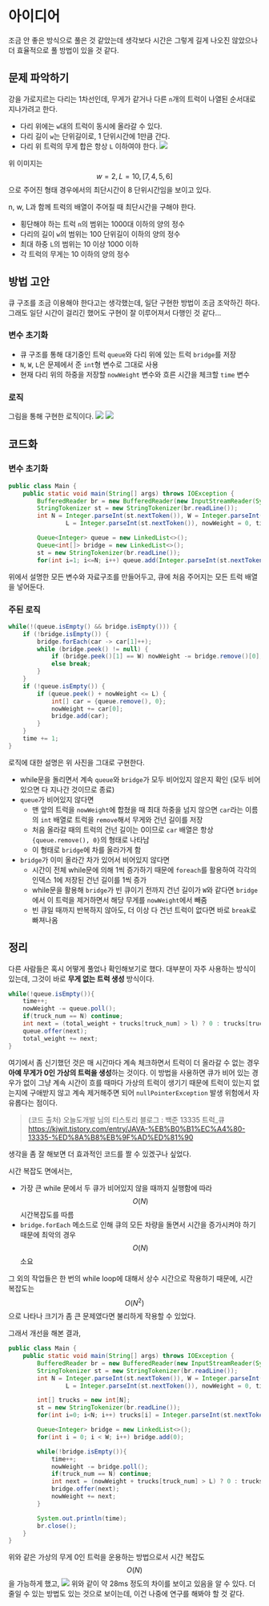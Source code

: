 # 아이디어
조금 안 좋은 방식으로 풀은 것 같았는데 생각보다 시간은 그렇게 길게 나오진 않았으나 더 효율적으로 풀 방법이 있을 것 같다.

## 문제 파악하기
강을 가로지르는 다리는 1차선인데, 무게가 같거나 다른 `n`개의 트럭이 나열된 순서대로 지나가려고 한다.
- 다리 위에는 `w`대의 트럭이 동시에 올라갈 수 있다.
- 다리 길이 `w`는 단위길이로, 1 단위시간에 1만큼 간다.
- 다리 위 트럭의 무게 합은 항상 `L` 이하여야 한다.
![](https://velog.velcdn.com/images/aoi-aoba/post/7c0fa797-b2b3-4189-b588-20bc1d968e19/image.png)

위 이미지는 $$w = 2, L = 10, [7, 4, 5, 6]$$으로 주어진 형태 경우에서의 최단시간이 8 단위시간임을 보이고 있다.

n, w, L과 함께 트럭의 배열이 주어질 때 최단시간을 구해야 한다.
- 횡단해야 하는 트럭 `n`의 범위는 1000대 이하의 양의 정수
- 다리의 길이 `w`의 범위는 100 단위길이 이하의 양의 정수
- 최대 하중 `L`의 범위는 10 이상 1000 이하
- 각 트럭의 무게는 10 이하의 양의 정수

## 방법 고안
큐 구조를 조금 이용해야 한다고는 생각했는데, 일단 구현한 방법이 조금 조악하긴 하다. 그래도 일단 시간이 걸리긴 했어도 구현이 잘 이루어져서 다행인 것 같다...

### 변수 초기화
- 큐 구조를 통해 대기중인 트럭 `queue`와 다리 위에 있는 트럭 `bridge`를 저장
- `N`, `W`, `L`은 문제에서 준 `int`형 변수로 그대로 사용
- 현재 다리 위의 하중을 저장할 `nowWeight` 변수와 흐른 시간을 체크할 `time` 변수

### 로직
그림을 통해 구현한 로직이다.
![](https://velog.velcdn.com/images/aoi-aoba/post/b5b0195b-08fc-4b9c-8b1f-443e66144955/image.png)
![](https://velog.velcdn.com/images/aoi-aoba/post/75e197c8-bad2-4f38-9b2f-15e309f8762a/image.png)



## 코드화
### 변수 초기화
```JAVA
public class Main {
    public static void main(String[] args) throws IOException {
        BufferedReader br = new BufferedReader(new InputStreamReader(System.in));
        StringTokenizer st = new StringTokenizer(br.readLine());
        int N = Integer.parseInt(st.nextToken()), W = Integer.parseInt(st.nextToken()),
                L = Integer.parseInt(st.nextToken()), nowWeight = 0, time = 0;

        Queue<Integer> queue = new LinkedList<>();
        Queue<int[]> bridge = new LinkedList<>();
        st = new StringTokenizer(br.readLine());
        for(int i=1; i<=N; i++) queue.add(Integer.parseInt(st.nextToken()));
```
위에서 설명한 모든 변수와 자료구조를 만들어두고, 큐에 처음 주어지는 모든 트럭 배열을 넣어둔다.

### 주된 로직
```JAVA
while(!(queue.isEmpty() && bridge.isEmpty())) {
    if (!bridge.isEmpty()) {
        bridge.forEach(car -> car[1]++);
        while (bridge.peek() != null) {
            if (bridge.peek()[1] == W) nowWeight -= bridge.remove()[0];
            else break;
        }
    }
    if (!queue.isEmpty()) {
        if (queue.peek() + nowWeight <= L) {
            int[] car = {queue.remove(), 0};
            nowWeight += car[0];
            bridge.add(car);
        }
    }
    time += 1;
}
```
로직에 대한 설명은 위 사진을 그대로 구현한다.

- while문을 돌리면서 계속 `queue`와 `bridge`가 모두 비어있지 않은지 확인 (모두 비어있으면 다 지나간 것이므로 종료)
- `queue`가 비어있지 않다면
	- 맨 앞의 트럭을 `nowWeight`에 합쳤을 때 최대 하중을 넘지 않으면 `car`라는 이름의 `int` 배열로 트럭을 `remove`해서 무게와 건넌 길이를 저장
   	- 처음 올라갈 때의 트럭의 건넌 길이는 0이므로 `car` 배열은 항상 `{queue.remove(), 0}`의 형태로 나타남
   	- 이 형태로 `bridge`에 차를 올라가게 함
- `bridge`가 이미 올라간 차가 있어서 비어있지 않다면
	- 시간이 전체 while문에 의해 1씩 증가하기 때문에 `foreach`를 활용하여 각각의 인덱스 1에 저장된 건넌 길이를 1씩 증가
   	- while문을 활용해 `bridge`가 빈 큐이기 전까지 건넌 길이가 `W`와 같다면 `bridge`에서 이 트럭을 제거하면서 해당 무게를 `nowWeight`에서 빼줌
    - 빈 큐일 때까지 반복하지 않아도, 더 이상 다 건넌 트럭이 없다면 바로 `break`로 빠져나옴

## 정리
다른 사람들은 혹시 어떻게 풀었나 확인해보기로 했다. 대부분이 자주 사용하는 방식이 있는데, 그것이 바로 **무게 없는 트럭 생성** 방식이다.

```JAVA
while(!queue.isEmpty()){
    time++;
    nowWeight -= queue.poll();
    if(truck_num == N) continue;
    int next = (total_weight + trucks[truck_num] > l) ? 0 : trucks[truck_num++];
    queue.offer(next);
    total_weight += next;
}
```
여기에서 좀 신기했던 것은 매 시간마다 계속 체크하면서 트럭이 더 올라갈 수 없는 경우 **아예 무게가 0인 가상의 트럭을 생성**&ZeroWidthSpace;하는 것이다. 이 방법을 사용하면 큐가 비어 있는 경우가 없이 그냥 계속 시간이 흐를 때마다 가상의 트럭이 생기기 때문에 트럭이 있는지 없는지에 구애받지 않고 계속 제거해주면 되어 `nullPointerException` 발생 위험에서 자유롭다는 점이다.

> (코드 출처) 오늘도개발 님의 티스토리 블로그 : 백준 13335 트럭_큐
https://kjwit.tistory.com/entry/JAVA-%EB%B0%B1%EC%A4%80-13335-%ED%8A%B8%EB%9F%AD%ED%81%90

생각을 좀 잘 해보면 더 효과적인 코드를 짤 수 있겠구나 싶었다.

시간 복잡도 면에서는,
- 가장 큰 while 문에서 두 큐가 비어있지 않을 때까지 실행함에 따라 $$O(N)$$ 시간복잡도를 따름
- `bridge.forEach` 메소드로 인해 큐의 모든 차량을 돌면서 시간을 증가시켜야 하기 때문에 최악의 경우 $$O(N)$$ 소요

그 외의 작업들은 한 번의 while loop에 대해서 상수 시간으로 작용하기 때문에, 시간 복잡도는 $$O(N^2)$$으로 나타나 크기가 좀 큰 문제였다면 불리하게 작용할 수 있었다.

그래서 개선을 해본 결과,
```JAVA
public class Main {
    public static void main(String[] args) throws IOException {
        BufferedReader br = new BufferedReader(new InputStreamReader(System.in));
        StringTokenizer st = new StringTokenizer(br.readLine());
        int N = Integer.parseInt(st.nextToken()), W = Integer.parseInt(st.nextToken()),
                L = Integer.parseInt(st.nextToken()), nowWeight = 0, time = 0, truck_num = 0;

        int[] trucks = new int[N];
        st = new StringTokenizer(br.readLine());
        for(int i=0; i<N; i++) trucks[i] = Integer.parseInt(st.nextToken());

        Queue<Integer> bridge = new LinkedList<>();
        for(int i = 0; i < W; i++) bridge.add(0);

        while(!bridge.isEmpty()){
            time++;
            nowWeight -= bridge.poll();
            if(truck_num == N) continue;
            int next = (nowWeight + trucks[truck_num] > L) ? 0 : trucks[truck_num++];
            bridge.offer(next);
            nowWeight += next;
        }

        System.out.println(time);
        br.close();
    }
}
```

위와 같은 가상의 무게 0인 트럭을 운용하는 방법으로서 시간 복잡도 $$O(N)$$을 가능하게 했고, 
![](https://velog.velcdn.com/images/aoi-aoba/post/086b216c-25d3-474c-b5d8-a448bc9c2439/image.png)
위와 같이 약 28ms 정도의 차이를 보이고 있음을 알 수 있다. 더 줄일 수 있는 방법도 있는 것으로 보이는데, 이건 나중에 연구를 해봐야 할 것 같다.
